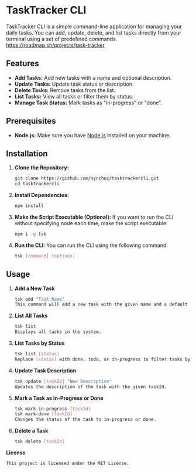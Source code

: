 # TaskTracker CLI

TaskTracker CLI is a simple command-line application for managing your daily tasks. You can add, update, delete, and list tasks directly from your terminal using a set of predefined commands.
https://roadmap.sh/projects/task-tracker

## Features

- **Add Tasks:** Add new tasks with a name and optional description.
- **Update Tasks:** Update task status or description.
- **Delete Tasks:** Remove tasks from the list.
- **List Tasks:** View all tasks or filter them by status.
- **Manage Task Status:** Mark tasks as "in-progress" or "done".

## Prerequisites

- **Node.js:** Make sure you have [Node.js](https://nodejs.org/) installed on your machine.

## Installation

1. **Clone the Repository:**
   ```bash
   git clone https://github.com/synchoz/tasktrackercli.git
   cd tasktrackercli
2. **Install Dependencies:** 
   ```bash
   npm install
2. **Make the Script Executable (Optional):** If you want to run the CLI without specifying node each time, make the script executable:
   ```bash
   npm i -g tsk
4. **Run the CLI:** You can run the CLI using the following command:
   ```bash
   tsk [command] [options]

## Usage
1. **Add a New Task**
   ```bash
   tsk add "Task Name"
   This command will add a new task with the given name and a default status of todo.

2. **List All Tasks**
   ```bash
   tsk list
   Displays all tasks in the system.

3. **List Tasks by Status**
   ```bash
   tsk list [status]
   Replace [status] with done, todo, or in-progress to filter tasks by their status.

4. **Update Task Description**
   ```bash
   tsk update [taskId] "New Description"
   Updates the description of the task with the given taskId.

5. **Mark a Task as In-Progress or Done**
   ```bash
   tsk mark-in-progress [taskId]
   tsk mark-done [taskId]
   Changes the status of the task to in-progress or done.

6. **Delete a Task**
   ```bash
   tsk delete [taskId]

**License**
```
This project is licensed under the MIT License.
